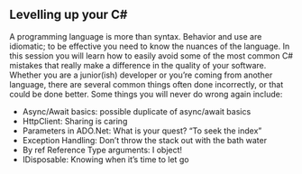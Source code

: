 ## Levelling up your C#

A programming language is more than syntax. Behavior and use are idiomatic; to be effective you need to know the 
nuances of the language. In this session you will learn how to easily avoid some of the most common C# mistakes 
that really make a difference in the quality of your software. Whether you are a junior(ish) developer or you’re 
coming from another language, there are several common things often done incorrectly, or that could be done better. 
Some things you will never do wrong again include:

*	Async/Await basics: possible duplicate of async/await basics
*	HttpClient: Sharing is caring
*	Parameters in ADO.Net: What is your quest? “To seek the index”
*	Exception Handling: Don’t throw the stack out with the bath water
*	By ref Reference Type arguments: I object!
*	IDisposable: Knowing when it’s time to let go
